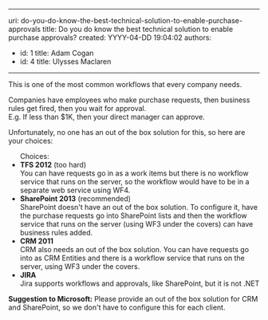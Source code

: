 

---
uri: do-you-do-know-the-best-technical-solution-to-enable-purchase-approvals
title: Do you do know the best technical solution to enable purchase approvals?
created: YYYY-04-DD 19:04:02
authors:
  - id: 1
    title: Adam Cogan
  - id: 4
    title: Ulysses Maclaren
---




<span class='intro'> <p>This is one of the most common workflows that every company needs. </p><p>Companies have employees who make purchase requests, then business rules get fired, then you wait for approval.<br>
E.g. If less than $1K, then&#160;your direct manager can approve.</p><p>Unfortunately, no one has an out of the box solution for this, so here are your choices&#58;</p> </span>

<ul> Choices&#58; 
   <li>
      <b>TFS 2012</b> (too hard)<br> You can have requests go in as a work items but there is no workflow service that runs on the server, so the workflow would have to be in a separate web service using WF4.</li><li>
      <b>SharePoint 2013</b> (recommended)<br>SharePoint doesn't have an out of the box solution. To configure it, have the purchase requests go into SharePoint lists and then the workflow service that runs on the server (using WF3 under the covers) can have business rules added.</li><li>
      <b>CRM 2011</b>
      <br> CRM also needs an out of the box solution. You can have requests go into as CRM Entities and there is a workflow service that runs on the server, using WF3 under the covers.​</li><li>
      <b>JIRA</b><br> Jira supports workflows and approvals, like SharePoint, but it is not .NET</li></ul><p><strong>Suggestion to Microsoft&#58;</strong> Please provide an out of the box solution for CRM and SharePoint, so we don't have to configure this for each client. </p>


